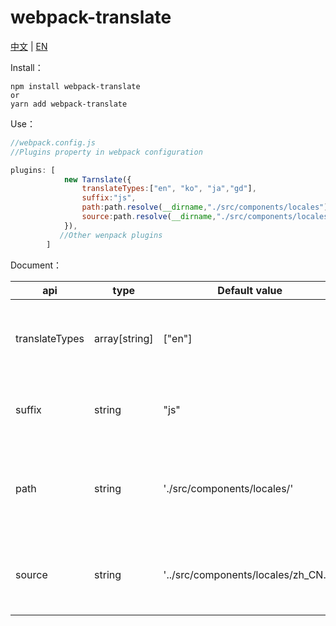 # webpack-translate
[中文](https://github.com/aiyuekuang/webpack-translate/blob/master/README.md) | [EN](https://github.com/aiyuekuang/webpack-translate/blob/master/README.en.md)


Install：

```
npm install webpack-translate
or
yarn add webpack-translate
```



Use：

```js
//webpack.config.js
//Plugins property in webpack configuration

plugins: [
            new Tarnslate({
                translateTypes:["en", "ko", "ja","gd"],
                suffix:"js",
                path:path.resolve(__dirname,"./src/components/locales"),
                source:path.resolve(__dirname,"./src/components/locales/zh_CN.js")
            }),
           //Other wenpack plugins
        ]
```



Document：

| api            | type          | Default value                               | explain                                                         |
| -------------- | ------------- | ------------------------------------ | ------------------------------------------------------------ |
| translateTypes | array[string] | ["en"]                               | 需翻译的目标语言简写，[地址](https://github.com/aiyuekuang/webpack-translate/blob/master/src/translate/utils/lang.js) |
| suffix         | string        | "js"                                 | 输出的语言文件的后缀名                                       |
| path           | string        | './src/components/locales/'          | 输出的语言文件相对项目根目录的地址                           |
| source         | string        | '../src/components/locales/zh_CN.js' | 需作为源语言进行翻译的文件                                   |



